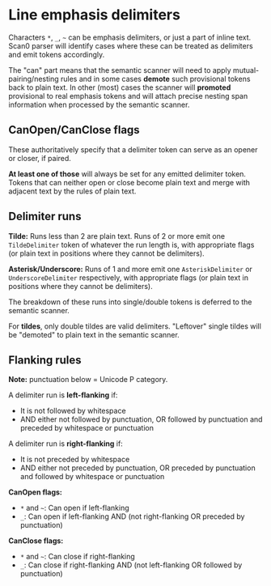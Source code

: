 # Line emphasis delimiters

Characters `*`, `_`, `~` can be emphasis delimiters, or just a part of inline text. Scan0 parser will identify cases where these can be treated as delimiters and emit tokens accordingly.

The "can" part means that the semantic scanner will need to apply mutual-pairing/nesting rules and in some cases **demote** such provisional tokens back to plain text. In other (most) cases the scanner will **promoted** provisional to real emphasis tokens and will attach precise nesting span information when processed by the semantic scanner.

## CanOpen/CanClose flags

These authoritatively specify that a delimiter token can serve as an opener or closer, if paired.

**At least one of those** will always be set for any emitted delimiter token. Tokens that can neither open or close become plain text and merge with adjacent text by the rules of plain text.

## Delimiter runs

**Tilde:** Runs less than 2 are plain text. Runs of 2 or more emit one `TildeDelimiter` token of whatever the run length is, with appropriate flags (or plain text in positions where they cannot be delimiters).

**Asterisk/Underscore:** Runs of 1 and more emit one `AsteriskDelimiter` or `UnderscoreDelimiter` respectively, with appropriate flags (or plain text in positions where they cannot be delimiters).

The breakdown of these runs into single/double tokens is deferred to the semantic scanner.

For **tildes**, only double tildes are valid delimiters. "Leftover" single tildes will be "demoted" to plain text in the semantic scanner.


## Flanking rules

**Note:** punctuation below = Unicode P category.

A delimiter run is **left-flanking** if:
- It is not followed by whitespace
- AND either not followed by punctuation, OR followed by punctuation and preceded by whitespace or punctuation

A delimiter run is **right-flanking** if:
- It is not preceded by whitespace  
- AND either not preceded by punctuation, OR preceded by punctuation and followed by whitespace or punctuation

**CanOpen flags:**
- `*` and `~`: Can open if left-flanking
- `_`: Can open if left-flanking AND (not right-flanking OR preceded by punctuation)

**CanClose flags:**
- `*` and `~`: Can close if right-flanking
- `_`: Can close if right-flanking AND (not left-flanking OR followed by punctuation)